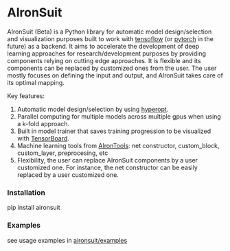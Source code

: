 # AIronSuit

AIronSuit (Beta) is a Python library for automatic model design/selection and visualization purposes built to work with 
[tensoflow](https://github.com/tensorflow/tensorflow) (or [pytorch](https://github.com/pytorch/pytorch) in the future) 
as a backend. It aims to accelerate
the development of deep learning approaches for research/development purposes by providing components relying on cutting 
edge approaches. It is flexible and its components can be 
replaced by customized ones from the user. The user mostly focuses on defining the input and output, 
and AIronSuit takes care of its optimal mapping. 

Key features:

1. Automatic model design/selection by using [hyperopt](https://github.com/hyperopt/hyperopt). 
2. Parallel computing for multiple models across multiple gpus when using a k-fold approach.
3. Built in model trainer that saves training progression to be visualized with 
   [TensorBoard](https://github.com/tensorflow/tensorboard).
4. Machine learning tools from [AIronTools](https://github.com/AtrejuArtax/airontools): net constructor, custom_block, 
   custom_layer, preprocesing, etc
5. Flexibility, the user can replace AIronSuit components by a user customized one. For instance,
    the net constructor can be easily replaced by a user customized one.
   
### Installation

pip install aironsuit

### Examples

see usage examples in [aironsuit/examples](https://github.com/AtrejuArtax/aironsuit/tree/master/examples)